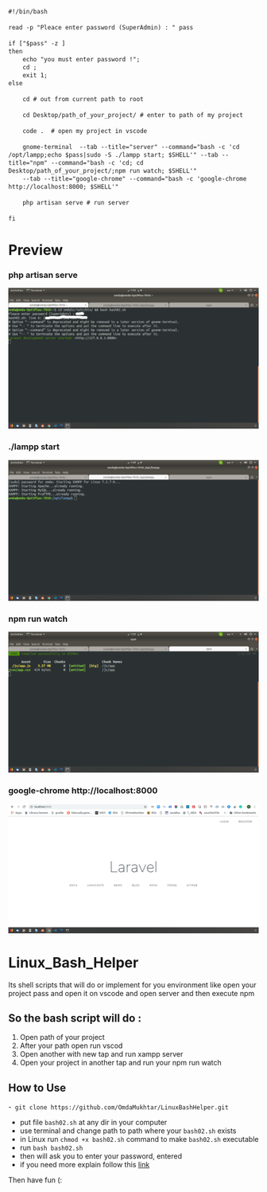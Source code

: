 ```shell-script
#!/bin/bash

read -p "Pleace enter password (SuperAdmin) : " pass

if ["$pass" -z ]
then 
	echo "you must enter password !";
	cd ;
	exit 1;
else	

	cd # out from current path to root

	cd Desktop/path_of_your_project/ # enter to path of my project

	code .  # open my project in vscode

	gnome-terminal	--tab --title="server" --command="bash -c 'cd /opt/lampp;echo $pass|sudo -S ./lampp start; $SHELL'" --tab --title="npm" --command="bash -c 'cd; cd Desktop/path_of_your_project/;npm run watch; $SHELL'"
	--tab --title="google-chrome" --command="bash -c 'google-chrome http://localhost:8000; $SHELL'"

	php artisan serve # run server

fi
```

# Preview
### php artisan serve
![alt text](https://raw.githubusercontent.com/OmdaMukhtar/LinuxBashHelper/master/img/php_artisan_serve.jpg)

### ./lampp start
![alt text](https://raw.githubusercontent.com/OmdaMukhtar/LinuxBashHelper/master/img/run_lampp.png)

### npm run watch
![alt text](https://raw.githubusercontent.com/OmdaMukhtar/LinuxBashHelper/master/img/run_npm.png)

### google-chrome http://localhost:8000
![alt text](https://raw.githubusercontent.com/OmdaMukhtar/LinuxBashHelper/master/img/google_chrome.png)



# Linux_Bash_Helper
  Its shell scripts that will do or implement for you environment like open your project pass and open it on vscode and open server and then execute npm

## So the bash script will do :
1. Open path of your project
2. After your path open run vscod
3. Open another with new tap and run xampp server
4. Open your project in another tap and run your npm run watch

## How to Use 
-``` git clone https://github.com/OmdaMukhtar/LinuxBashHelper.git```
- put file ```bash02.sh``` at any dir in your computer
- use terminal and change path to path where your ```bash02.sh``` exists
- in Linux run ```chmod +x bash02.sh``` command to make ```bash02.sh``` executable
- run ```bash bash02.sh```
- then will ask you to enter your password, entered
- if you need more explain follow this [link](https://medium.com/@abuoop123/how-to-use-shell-script-to-do-a-little-work-for-you-b79e7462d32e)

Then have fun (:
